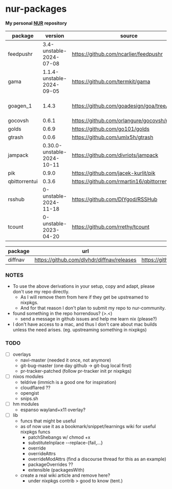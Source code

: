 # nur-packages

**My personal [NUR](https://github.com/nix-community/NUR) repository**

| package       | version                    | source                                        | reason                                                                                                           |
| ------------- | -------------------------- | --------------------------------------------- | ---------------------------------------------------------------------------------------------------------------- |
| feedpushr     | 3.4-unstable-2024-07-08    | https://github.com/ncarlier/feedpushr         | rss notify via scripts                                                                                           |
| gama          | 1.1.4-unstable-2024-09-05  | https://github.com/termkit/gama               | might upstream                                                                                                   |
| goagen_1      | 1.4.3                      | https://github.com/goadesign/goa/tree/v1      | oudated goadesign command, for feedpushr, can be deprecated once https://github.com/ncarlier/feedpushr/issues/93 |
| gocovsh       | 0.6.1                      | https://github.com/orlangure/gocovsh/releases | contrib once                                                                                                     |
| golds         | 0.6.9                      | https://github.com/go101/golds                | godoc alternative                                                                                                |
| gtrash        | 0.0.6                      | https://github.com/umlx5h/gtrash              | trash cli in go                                                                                                  |
| jampack       | 0.30.0-unstable-2024-10-11 | https://github.com/divriots/jampack           | can be used from inside node but packaged just in case                                                           |
| pik           | 0.9.0                      | https://github.com/jacek-kurlit/pik           | ps fzf                                                                                                           |
| qbittorrentui | 0.3.6                      | https://github.com/rmartin16/qbittorrentui    | use it in servers, lightweight webui client                                                                      |
| rsshub        | 0-unstable-2024-11-18      | https://github.com/DIYgod/RSSHub              | pr-tracker custom route (failed to upstream custom route) (nixpkgs upstream nixos module)                        |
| tcount        | 0-unstable-2023-04-20      | https://github.com/rrethy/tcount              | (upstreamable)                                                                                                   |

| package | url                                        | nixpkgs pr (by anyone)                       |
| ------- | ------------------------------------------ | -------------------------------------------- |
| diffnav | https://github.com/dlvhdr/diffnav/releases | https://github.com/nixos/nixpkgs/pull/345587 |

### NOTES

- To use the above derivations in your setup, copy and adapt, please don't use my repo directly.
  - As I will remove them from here if they get be upstreamed to nixpkgs.
  - And for that reason I don't plan to submit my repo to nur-community.
- found something in the repo horrendous? (>.<)
  - send a message in github issues and help me learn nix (please?)
- I don't have access to a mac, and thus I don't care about mac builds unless the need arises. (eg. upstreaming something in nixpkgs)

### TODO

- [ ] overlays
  - navi-master (needed it once, not anymore)
  - git-bug-master (one day github -> git-bug local first)
  - pr-tracker-patched (follow pr-tracker init pr nixpkgs)
- [ ] nixos modules
  - teldrive (immich is a good one for inspiration)
  - cloudflared ??
  - opengist
  - snips.sh
- [ ] hm modules
  - espanso wayland+x11 overlay?
- [ ] lib
  - funcs that might be useful
  - as of now use it as a bookmark/snippet/learnings wiki for useful nixpkgs funcs
    - patchShebangs w/ chmod +x
    - substituteInplace --replace-{fail,...}
    - override
    - overrideAttrs
    - overrideModAttrs (find a discourse thread for this as an example)
    - packageOverrides ??
    - extensible (packagesWith)
  - create a real wiki article and remove here?
    - under nixpkgs contrib > good to know (tent.)
